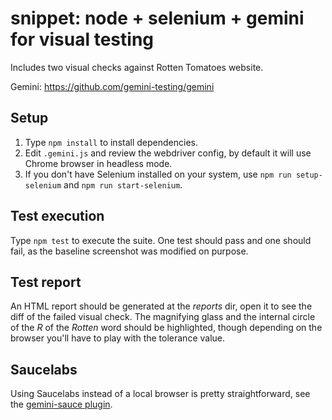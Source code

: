 # snippet: node + selenium + gemini for visual testing

Includes two visual checks against Rotten Tomatoes website.

Gemini: https://github.com/gemini-testing/gemini

## Setup
1. Type `npm install` to install dependencies.
2. Edit `.gemini.js` and review the webdriver config, by default it will use Chrome browser in headless mode.
3. If you don't have Selenium installed on your system, use `npm run setup-selenium` and `npm run start-selenium`.

## Test execution
Type `npm test` to execute the suite. One test should pass and one should fail, as the baseline screenshot was modified on purpose.

## Test report
An HTML report should be generated at the _reports_ dir, open it to see the diff of the failed visual check. The magnifying glass and the internal circle of the _R_ of the _Rotten_ word should be highlighted, though depending on the browser
you'll have to play with the tolerance value.

## Saucelabs
Using Saucelabs instead of a local browser is pretty straightforward, see the [gemini-sauce plugin](https://www.npmjs.com/package/gemini-sauce).
